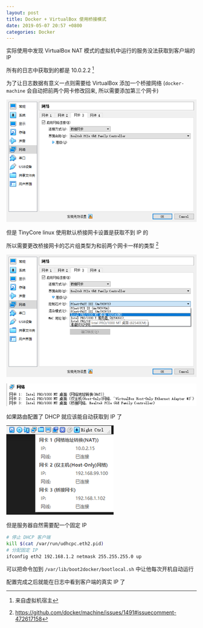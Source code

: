 ```yaml
---
layout: post
title: Docker + VirtualBox 使用桥接模式
date: 2019-05-07 20:57 +0800
categories: Docker
---
```


实际使用中发现 VirtualBox NAT 模式的虚拟机中运行的服务没法获取到客户端的 IP

所有的日志中获取到的都是 10.0.2.2 [^1]

为了让日志数据有意义一点则需要给 VirtualBox 添加一个桥接网络 (`docker-machine` 会自动把前两个网卡修改回来, 所以需要添加第三个网卡)

![在 VirtualBox GUI 中添加第三个网卡](/images/VirtualBox_2019-05-07_21-06-55.png)

但是 TinyCore linux 使用默认桥接网卡设置是获取不到 IP 的

所以需要更改桥接网卡的芯片组类型为和前两个网卡一样的类型 [^2]

![修改网卡芯片组类型](/images/VirtualBox_2019-05-07_21-21-07.png)

![修改后的类型](/images/VirtualBox_2019-05-07_21-22-30.png)

如果路由配置了 DHCP 就应该能自动获取到 IP 了

![自动获取到的 IP](/images/Code_2019-05-07_21-34-49.png)

但是服务器自然需要配一个固定 IP

```bash
# 停止 DHCP 客户端
kill $(cat /var/run/udhcpc.eth2.pid)
# 分配固定 IP
ifconfig eth2 192.168.1.2 netmask 255.255.255.0 up
```

可以把命令加到 `/var/lib/boot2docker/bootlocal.sh` 中让他每次开机自动运行

配置完成之后就能在日志中看到客户端的真实 IP 了

[^1]: 来自虚拟机宿主
[^2]: <https://github.com/docker/machine/issues/1491#issuecomment-472617158>

